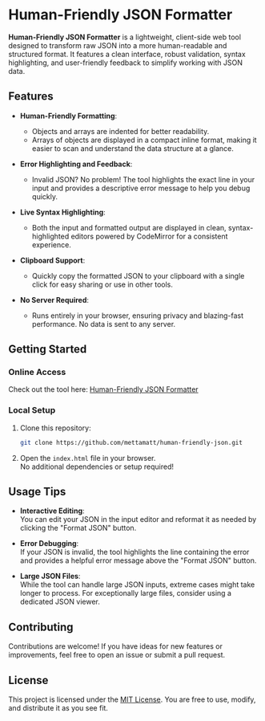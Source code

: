 # Human-Friendly JSON Formatter

**Human-Friendly JSON Formatter** is a lightweight, client-side web tool designed to transform raw JSON into a more human-readable and structured format. It features a clean interface, robust validation, syntax highlighting, and user-friendly feedback to simplify working with JSON data.

## Features

- **Human-Friendly Formatting**:  
  - Objects and arrays are indented for better readability.  
  - Arrays of objects are displayed in a compact inline format, making it easier to scan and understand the data structure at a glance.

- **Error Highlighting and Feedback**:  
  - Invalid JSON? No problem! The tool highlights the exact line in your input and provides a descriptive error message to help you debug quickly.

- **Live Syntax Highlighting**:  
  - Both the input and formatted output are displayed in clean, syntax-highlighted editors powered by CodeMirror for a consistent experience.

- **Clipboard Support**:  
  - Quickly copy the formatted JSON to your clipboard with a single click for easy sharing or use in other tools.

- **No Server Required**:  
  - Runs entirely in your browser, ensuring privacy and blazing-fast performance. No data is sent to any server.

## Getting Started

### Online Access
Check out the tool here: [Human-Friendly JSON Formatter](#)

### Local Setup
1. Clone this repository:
   ```bash
   git clone https://github.com/mettamatt/human-friendly-json.git
   ```
2. Open the `index.html` file in your browser.  
   No additional dependencies or setup required!

## Usage Tips

- **Interactive Editing**:  
  You can edit your JSON in the input editor and reformat it as needed by clicking the "Format JSON" button.

- **Error Debugging**:  
  If your JSON is invalid, the tool highlights the line containing the error and provides a helpful error message above the "Format JSON" button.

- **Large JSON Files**:  
  While the tool can handle large JSON inputs, extreme cases might take longer to process. For exceptionally large files, consider using a dedicated JSON viewer.

## Contributing

Contributions are welcome! If you have ideas for new features or improvements, feel free to open an issue or submit a pull request.

## License

This project is licensed under the [MIT License](LICENSE). You are free to use, modify, and distribute it as you see fit.